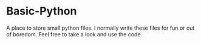 Basic-Python
============

A place to store small python files. I normally write these files for fun or out of boredom.  Feel free to take a look and use the code.
